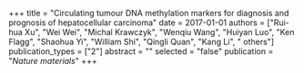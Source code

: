 +++
title = "Circulating tumour DNA methylation markers for diagnosis and prognosis of hepatocellular carcinoma"
date = 2017-01-01
authors = ["Rui-hua Xu", "Wei Wei", "Michal Krawczyk", "Wenqiu Wang", "Huiyan Luo", "Ken Flagg", "Shaohua Yi", "William Shi", "Qingli Quan", "Kang Li", " others"]
publication_types = ["2"]
abstract = ""
selected = "false"
publication = "*Nature materials*"
+++

